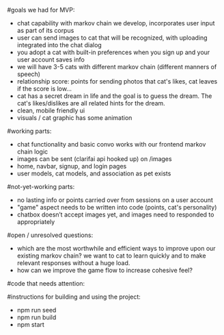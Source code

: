 #goals we had for MVP:
- chat capability with markov chain we develop, incorporates user input as part of its corpus
- user can send images to cat that will be recognized, with uploading integrated into the chat dialog
- you adopt a cat with built-in preferences when you  sign up and your user account saves info
- we will have 3-5 cats with different markov chain (different manners of speech)
- relationship score: points for sending photos that cat's likes, cat leaves if the score is low...
- cat has a secret dream in life and the goal is to guess the dream. The cat's likes/dislikes are all related hints for the dream.
- clean, mobile friendly ui
- visuals / cat graphic has some animation

#working parts:
- chat functionality and basic convo works with our frontend markov chain logic
- images can be sent (clarifai api hooked up) on /images
- home, navbar, signup, and login pages
- user models,  cat models, and association as pet exists

#not-yet-working parts:
- no lasting info or points carried over from sessions on a user account
- "game" aspect needs to be written into code (points, cat's personality)
- chatbox doesn’t accept images yet, and images need to responded to appropriately

#open / unresolved questions:
- which are the most worthwhile and efficient ways to improve upon our existing markov chain? we want to cat to learn quickly and to make relevant responses without a huge load.
- how can we improve the game flow to increase cohesive feel?

#code that needs attention:

#instructions for building and using the project:
- npm run seed
- npm run build
- npm start
